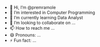 - 👋 Hi, I’m @premramole
- 👀 I’m interested in Computer Programming 
- 🌱 I’m currently learning Data Analyst
- 💞️ I’m looking to collaborate on ...
- 📫 How to reach me ...
- 😄 Pronouns: ...
- ⚡ Fun fact: ...

<!---
premramole/premramole is a ✨ special ✨ repository because its `README.md` (this file) appears on your GitHub profile.
You can click the Preview link to take a look at your changes.
--->
